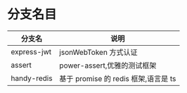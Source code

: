 # 分支名目

| 分支名      | 说明                                 |
| ----------- | ------------------------------------ |
| express-jwt | jsonWebToken 方式认证                |
| assert      | power-assert,优雅的测试框架          |
| handy-redis | 基于 promise 的 redis 框架,语言是 ts |
